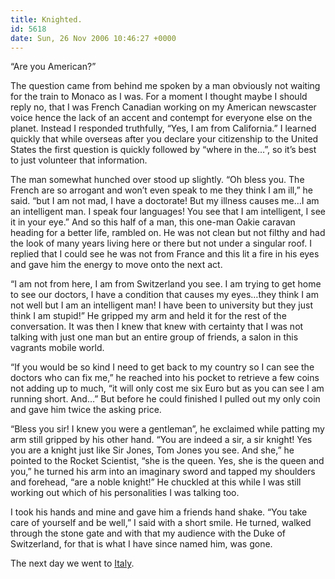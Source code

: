```yaml
---
title: Knighted.
id: 5618
date: Sun, 26 Nov 2006 10:46:27 +0000
---
```


“Are you American?”  

The question came from behind me spoken by a man obviously not waiting for the train to Monaco as I was. For a moment I thought maybe I should reply no, that I was French Canadian working on my American newscaster voice hence the lack of an accent and contempt for everyone else on the planet. Instead I responded truthfully, “Yes, I am from California.” I learned quickly that while overseas after you declare your citizenship to the United States the first question is quickly followed by “where in the…”, so it’s best to just volunteer that information.  

The man somewhat hunched over stood up slightly. “Oh bless you. The French are so arrogant and won’t even speak to me they think I am ill,” he said. “but I am not mad, I have a doctorate! But my illness causes me…I am an intelligent man. I speak four languages! You see that I am intelligent, I see it in your eye.” And so this half of a man, this one-man Oakie caravan heading for a better life, rambled on. He was not clean but not filthy and had the look of many years living here or there but not under a singular roof. I replied that I could see he was not from France and this lit a fire in his eyes and gave him the energy to move onto the next act.  

“I am not from here, I am from Switzerland you see. I am trying to get home to see our doctors, I have a condition that causes my eyes…they think I am not well but I am an intelligent man! I have been to university but they just think I am stupid!” He gripped my arm and held it for the rest of the conversation. It was then I knew that knew with certainty that I was not talking with just one man but an entire group of friends, a salon in this vagrants mobile world.  

“If you would be so kind I need to get back to my country so I can see the doctors who can fix me,” he reached into his pocket to retrieve a few coins not adding up to much, “it will only cost me six Euro but as you can see I am running short. And…” But before he could finished I pulled out my only coin and gave him twice the asking price.  

“Bless you sir! I knew you were a gentleman”, he exclaimed while patting my arm still gripped by his other hand. “You are indeed a sir, a sir knight! Yes you are a knight just like Sir Jones, Tom Jones you see. And she,” he pointed to the Rocket Scientist, “she is the queen. Yes, she is the queen and you,” he turned his arm into an imaginary sword and tapped my shoulders and forehead, “are a noble knight!” He chuckled at this while I was still working out which of his personalities I was talking too.  

I took his hands and mine and gave him a friends hand shake. “You take care of yourself and be well,” I said with a short smile. He turned, walked through the stone gate and with that my audience with the Duke of Switzerland, for that is what I have since named him, was gone.  

The next day we went to [Italy](http://flickr.com/photos/brilliantcrank).





